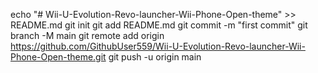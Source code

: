 echo "# Wii-U-Evolution-Revo-launcher-Wii-Phone-Open-theme" >> README.md
git init
git add README.md
git commit -m "first commit"
git branch -M main
git remote add origin https://github.com/GithubUser559/Wii-U-Evolution-Revo-launcher-Wii-Phone-Open-theme.git
git push -u origin main
